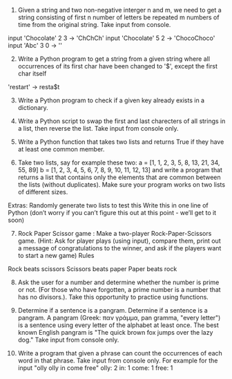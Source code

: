 1) Given a string and two non-negative interger n and m, we need to get a string consisting of first n number of letters be repeated m numbers of time from the original string. Take input from console.

input 'Chocolate' 2  3 → 'ChChCh'
input 'Chocolate' 5 2 → 'ChocoChoco'
input 'Abc' 3 0 → ''

2) Write a Python program to get a string from a given string where all occurrences of its first char have been changed to '$', except the first char itself

'restart' -> resta$t

3) Write a Python program to check if a given key already exists in a dictionary.

4) Write a Python script to swap the first and last charecters of all strings in a list, then reverse the list. Take input from console only.

5) Write a Python function that takes two lists and returns True if they have at least one common member.

6) Take two lists, say for example these two:
  a = [1, 1, 2, 3, 5, 8, 13, 21, 34, 55, 89]
  b = [1, 2, 3, 4, 5, 6, 7, 8, 9, 10, 11, 12, 13]
and write a program that returns a list that contains only the elements that are common between the lists (without duplicates). Make sure your program works on two lists of different sizes.

Extras:
Randomly generate two lists to test this
Write this in one line of Python (don’t worry if you can’t figure this out at this point - we’ll get to it soon)

7) Rock Paper Scissor game : Make a two-player Rock-Paper-Scissors game. (Hint: Ask for player plays (using input), compare them, print out a message of congratulations to the winner, and ask if the players want to start a new game)
Rules

Rock beats scissors
Scissors beats paper
Paper beats rock

8) Ask the user for a number and determine whether the number is prime or not. (For those who have forgotten, a prime number is a number that has no divisors.). Take this opportunity to practice using functions.

9) Determine if a sentence is a pangram.
Determine if a sentence is a pangram. A pangram (Greek: παν γράμμα, pan gramma, "every letter") is a sentence using every letter of the alphabet at least once. The best known English pangram is "The quick brown fox jumps over the lazy dog." 
Take input from console only.

10) Write a program that given a phrase can count the occurrences of each word in that phrase.
Take input from console only.
For example for the input "olly olly in come free"
olly: 2
in: 1
come: 1
free: 1






